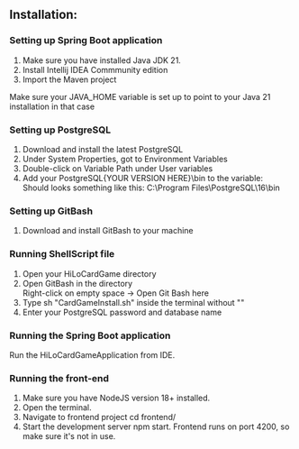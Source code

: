 ## Installation:
### Setting up Spring Boot application

1. Make sure you have installed Java JDK 21.  
2. Install Intellij IDEA Commmunity edition  
3. Import the Maven project  

Make sure your JAVA_HOME variable is set up to point to your Java 21 installation in that case

### Setting up PostgreSQL

1. Download and install the latest PostgreSQL  
2. Under System Properties, got to Environment Variables  
3. Double-click on Variable Path under User variables  
4. Add your PostgreSQL\{YOUR VERSION HERE}\bin to the variable:  
   Should looks something like this: C:\Program Files\PostgreSQL\16\bin  

### Setting up GitBash

1. Download and install GitBash to your machine  

### Running ShellScript file

1. Open your HiLoCardGame directory  
2. Open GitBash in the directory  
   Right-click on empty space -> Open Git Bash here  
3. Type sh "CardGameInstall.sh" inside the terminal without ""  
4. Enter your PostgreSQL password and database name  

### Running the Spring Boot application

Run the HiLoCardGameApplication from IDE.  

### Running the front-end

1. Make sure you have NodeJS version 18+ installed.  
2. Open the terminal.  
3. Navigate to frontend project cd frontend/  
4. Start the development server npm start. Frontend runs on port 4200, so make sure it's not in use.  
